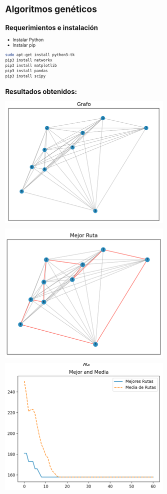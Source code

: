 # Algoritmos genéticos

## Requerimientos e instalación

- Instalar Python
- Instalar pip

```bash
sudo apt-get install python3-tk 
pip3 install networkx 
pip3 install matplotlib 
pip3 install pandas 
pip3 install scipy
```


## Resultados obtenidos:

![Imagen de Grafo 30x30](https://github.com/ronaldtito/IA/blob/master/Lab03/grafo.png)

![Imagen de Ruta 30x30](https://github.com/ronaldtito/IA/blob/master/Lab03/ruta.png)

![Imagen de Resultados 30x30](https://github.com/ronaldtito/IA/blob/master/Lab03/resultados.png)
